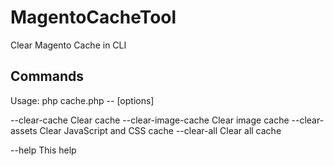# MagentoCacheTool
Clear Magento Cache in CLI

## Commands
Usage:  php cache.php -- [options]

  --clear-cache                 Clear cache
  --clear-image-cache           Clear image cache
  --clear-assets                Clear JavaScript and CSS cache
  --clear-all                   Clear all cache

  --help                        This help

